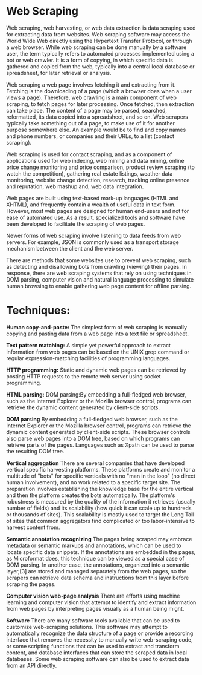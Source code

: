 # Web Scraping
Web scraping, web harvesting, or web data extraction is data scraping used for extracting data from websites. Web scraping software may access the World Wide Web directly using the Hypertext Transfer Protocol, or through a web browser. While web scraping can be done manually by a software user, the term typically refers to automated processes implemented using a bot or web crawler. It is a form of copying, in which specific data is gathered and copied from the web, typically into a central local database or spreadsheet, for later retrieval or analysis.

Web scraping a web page involves fetching it and extracting from it. Fetching is the downloading of a page (which a browser does when a user views a page). Therefore, web crawling is a main component of web scraping, to fetch pages for later processing. Once fetched, then extraction can take place. The content of a page may be parsed, searched, reformatted, its data copied into a spreadsheet, and so on. Web scrapers typically take something out of a page, to make use of it for another purpose somewhere else. An example would be to find and copy names and phone numbers, or companies and their URLs, to a list (contact scraping).

Web scraping is used for contact scraping, and as a component of applications used for web indexing, web mining and data mining, online price change monitoring and price comparison, product review scraping (to watch the competition), gathering real estate listings, weather data monitoring, website change detection, research, tracking online presence and reputation, web mashup and, web data integration.

Web pages are built using text-based mark-up languages (HTML and XHTML), and frequently contain a wealth of useful data in text form. However, most web pages are designed for human end-users and not for ease of automated use. As a result, specialized tools and software have been developed to facilitate the scraping of web pages.

Newer forms of web scraping involve listening to data feeds from web servers. For example, JSON is commonly used as a transport storage mechanism between the client and the web server.

There are methods that some websites use to prevent web scraping, such as detecting and disallowing bots from crawling (viewing) their pages. In response, there are web scraping systems that rely on using techniques in DOM parsing, computer vision and natural language processing to simulate human browsing to enable gathering web page content for offline parsing.

# Techniques:

**Human copy-and-paste:** The simplest form of web scraping is manually copying and pasting data from a web page into a text file or spreadsheet.

**Text pattern matching:** A simple yet powerful approach to extract information from web pages can be based on the UNIX grep command or regular expression-matching facilities of programming languages.

**HTTP programming:** Static and dynamic web pages can be retrieved by posting HTTP requests to the remote web server using socket programming.

**HTML parsing:** DOM parsing:By embedding a full-fledged web browser, such as the Internet Explorer or the Mozilla browser control, programs can retrieve the dynamic content generated by client-side scripts.

**DOM parsing** By embedding a full-fledged web browser, such as the Internet Explorer or the Mozilla browser control, programs can retrieve the dynamic content generated by client-side scripts. These browser controls also parse web pages into a DOM tree, based on which programs can retrieve parts of the pages. Languages such as Xpath can be used to parse the resulting DOM tree.

 **Vertical aggregation**
There are several companies that have developed vertical specific harvesting platforms. These platforms create and monitor a multitude of "bots" for specific verticals with no "man in the loop" (no direct human involvement), and no work related to a specific target site. The preparation involves establishing the knowledge base for the entire vertical and then the platform creates the bots automatically. The platform's robustness is measured by the quality of the information it retrieves (usually number of fields) and its scalability (how quick it can scale up to hundreds or thousands of sites). This scalability is mostly used to target the Long Tail of sites that common aggregators find complicated or too labor-intensive to harvest content from.

 **Semantic annotation recognizing**
The pages being scraped may embrace metadata or semantic markups and annotations, which can be used to locate specific data snippets. If the annotations are embedded in the pages, as Microformat does, this technique can be viewed as a special case of DOM parsing. In another case, the annotations, organized into a semantic layer,[3] are stored and managed separately from the web pages, so the scrapers can retrieve data schema and instructions from this layer before scraping the pages.

**Computer vision web-page analysis**
There are efforts using machine learning and computer vision that attempt to identify and extract information from web pages by interpreting pages visually as a human being might.

**Software**
There are many software tools available that can be used to customize web-scraping solutions. This software may attempt to automatically recognize the data structure of a page or provide a recording interface that removes the necessity to manually write web-scraping code, or some scripting functions that can be used to extract and transform content, and database interfaces that can store the scraped data in local databases. Some web scraping software can also be used to extract data from an API directly.
